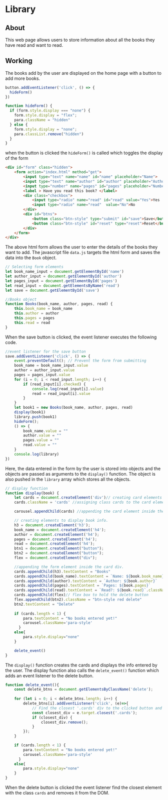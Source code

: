 # Library
## About
This web page allows users to store information about all the books they have read and want to read.
## Working

<!-- image -->

The books add by the user are displayed on the home page with a button to add more books.

```javascript
button.addEventListener('click', () => {
  hideForm()
})

function hideForm() {
  if (form.style.display === "none") {
    form.style.display = "flex";
    para.className = "hidden"
  } else {
    form.style.display = "none";
    para.classList.remove("hidden")
  }
}
```
when the button is clicked the `hideForm()` is called which toggles the display of the form

```html
<div id="form" class="hidden">
    <form action="index.html" method="get">
        <input type="text" name="name" id="name" placeholder="Name">
        <input type="text" name="author" id="author" placeholder="Author">
        <input type="number" name="pages" id="pages" placeholder="Number of pages">
        <label > Have you read this book? </label>
        <div class="checkbox">
            <input type="radio" name="read" id="read" value="Yes">Yes
            <input type="radio" name="read"  value="No">No
        </div>
        <div id="btns">
            <button class="btn-style" type="submit" id="save">Save</button>
            <button class="btn-style" id="reset" type="reset">Reset</button>
        </div>
    </form>
</div>
```
The above html form allows the user to enter the details of the books they want to add.
The javascript file `data.js` targets the html form and saves the data into the `Book` object.
```javascript
// Selecting form elements
let book_name_input = document.getElementById('name')
let author_input = document.getElementById('author')
let pages_input = document.getElementById('pages')
let read_input = document.getElementsByName('read')
let save = document.getElementById('save')
```
```javascript
//Books object
function Books(book_name, author, pages, read) {
    this.book_name = book_name
    this.author = author
    this.pages = pages
    this.read = read
}
```
When the save button is clicked, the event listener executes the following code.
```javascript
//event listener for the save button
save.addEventListener('click', () => {
    event.preventDefault(); // Prevent the form from submitting
    book_name = book_name_input.value
    author = author_input.value
    pages = pages_input.value
    for (i = 0; i < read_input.length; i++) {
        if (read_input[i].checked) {
            console.log(read_input[i].value)
            read = read_input[i].value
        }
    }
    let book1 = new Books(book_name, author, pages, read)
    display(book1)
    library.push(book1)
    hideForm();
    () => {
        book_name.value = ""
        author.value = ""
        pages.value = ""
        read.value = ""
    }
    console.log(library)
})
```
Here, the data entered in the form by the user is stored into objects and the objects are passed as arguments to the `display()` function. The object is also pushed in the `library` array which stores all the objects.

```javascript
// display function
function display(book) {
    let cards = document.createElement('div')// creating card elements 
    cards.className = 'cards' //assigning class cards to the card elements 

    carousel.appendChild(cards) //appending the card element inside the carousel div.

    // creating elements to display book info.
    h3 = document.createElement('h3'); 
    book_name = document.createElement('h4'); 
    author = document.createElement('h4'); 
    pages = document.createElement('h4'); 
    read = document.createElement('h4'); 
    btn1 = document.createElement("button"); 
    btn2 = document.createElement("button"); 
    flex = document.createElement("div"); 

    //appending the form element inside the card div.
    cards.appendChild(h3).textContent = "Books"
    cards.appendChild(book_name).textContent = `Name: ${book.book_name}`
    cards.appendChild(author).textContent = `Author: ${book.author}`
    cards.appendChild(pages).textContent = `Pages: ${book.pages}`
    cards.appendChild(read).textContent = `Read?: ${book.read}`.className="read"
    cards.appendChild(flex)// flex box to hold the delete button
    flex.appendChild(btn2).className = "btn-style red delete"
    btn2.textContent = "Delete"
    
    if (cards.length < 1) {
        para.textContent = "No books entered yet!"
        carousel.className='para-style'
      } 
    else{
        para.style.display="none"
    }

    delete_event()
}
```
The `display()` function creates the cards and displays the info entered by the user.
The display function also calls the `delete_event()` function which adds an event listener to the delete button.

```javascript
function delete_event(){
    const delete_btns = document.getElementsByClassName('delete');
    
    for (let i = 0; i < delete_btns.length; i++) {
        delete_btns[i].addEventListener('click', (e)=>{
            // Find the closest '.cards' div to the clicked button and remove it
            const closest_div = e.target.closest('.cards');
            if (closest_div) {
                closest_div.remove();
            }
        });
    }

    if (cards.length < 1) {
        para.textContent = "No books entered yet!"
        carousel.className='para-style'
      } 
    else{
        para.style.display="none"
    }
}
```
When the delete button is clicked the event listener find the closest element with the class `cards` and removes it from the DOM.
